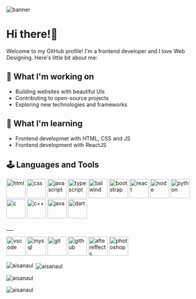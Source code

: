 <img src="https://media.licdn.com/dms/image/v2/D4D16AQEg7kFuvxDYQA/profile-displaybackgroundimage-shrink_350_1400/profile-displaybackgroundimage-shrink_350_1400/0/1726931653055?e=1749081600&v=beta&t=8kSgs_7CGgw9wqBSswLHxwy1HK5jaDZ-c3lLFjOCdJU" alt="banner" />

# Hi there!👋

Welcome to my GitHub profile! I'm a frontend developer and I love Web Designing. Here's little bit about me:

## 🔭 What I'm working on
- Building websites with beautiful UIs
- Contributing to open-source projects
- Exploring new technologies and frameworks

## 🌱 What I'm learning
- Frontend developmet with HTML, CSS and JS
- Frontend development with ReactJS

## 🕹️ Languages and Tools
<p align="left"> <img src="https://cdn-icons-png.flaticon.com/512/174/174854.png" alt="html" width="50"> <img src="https://cdn-icons-png.flaticon.com/512/732/732190.png" alt="css" width="50"> <img src="https://cdn-icons-png.flaticon.com/512/5968/5968292.png" alt="javascript" width="50"> <img src="https://icon.icepanel.io/Technology/svg/TypeScript.svg" alt="typescript" width="50"> <img src="https://icon.icepanel.io/Technology/svg/Tailwind-CSS.svg" alt="tailwind" width="50"> <img src="https://icon.icepanel.io/Technology/svg/Bootstrap.svg" alt="bootstrap" width="50"> <img src="https://icon.icepanel.io/Technology/svg/React.svg" alt="react" width="50"> <img src="https://icon.icepanel.io/Technology/svg/Node.js.svg" alt="node" width="50"> <img src="https://cdn-icons-png.flaticon.com/512/5968/5968350.png" alt="python" width="50"> <img src="https://icon.icepanel.io/Technology/svg/C.svg" alt="c" width="50"> <img src="https://cdn-icons-png.flaticon.com/512/6132/6132222.png" alt="c++" width="50"> <img src="https://icon.icepanel.io/Technology/svg/Java.svg" alt="java" width="50"> <img src="https://icon.icepanel.io/Technology/svg/Dart.svg" alt="dart" width="50"> </p>
___
<p align="left"> <img src="https://img.icons8.com/?size=256&id=9OGIyU8hrxW5&format=png" alt="vscode" width="50"> <img src="https://icon.icepanel.io/Technology/svg/MySQL.svg" alt="mysql" width="50"> <img src="https://icon.icepanel.io/Technology/svg/Git.svg" alt="git" width="50"> <img src="https://icon.icepanel.io/Technology/png-shadow-512/GitHub.png" alt="github" width="50"> <img src="https://img.icons8.com/?size=256&id=108781&format=png" alt="aftereffects" width="50"> <img src="https://img.icons8.com/?size=256&id=13677&format=png" alt="photoshop" width="50"> </p>

<p><img align="left" src="https://github-readme-stats.vercel.app/api/top-langs?username=aisanaul&show_icons=true&locale=en&layout=compact" alt="aisanaul" /></p>

<p>&nbsp;<img align="center" src="https://github-readme-stats.vercel.app/api?username=aisanaul&show_icons=true&locale=en" alt="aisanaul" /></p>

<p><img align="center" src="https://github-readme-streak-stats.herokuapp.com/?user=aisanaul&" alt="aisanaul" /></p>

<p> <img src="https://komarev.com/ghpvc/?username=aisanaul&label=Profile%20views&color=0e75b6&style=flat" alt="aisanaul" /> </p>
